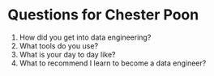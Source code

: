 # Questions for Chester Poon
1. How did you get into data engineering?
2. What tools do you use?
3. What is your day to day like? 
4. What to recommend I learn to become a data engineer?
